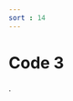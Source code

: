 ```yaml
---
sort : 14
---
```


# Code 3 
.


<link rel="stylesheet" href="../assets/css/My CSS/test.css">

<div w3-include-html="../assets/css/My HTML/test.html"></div> 

<script type="text/javascript" src="../assets/css/My JS/test.js"></script>

